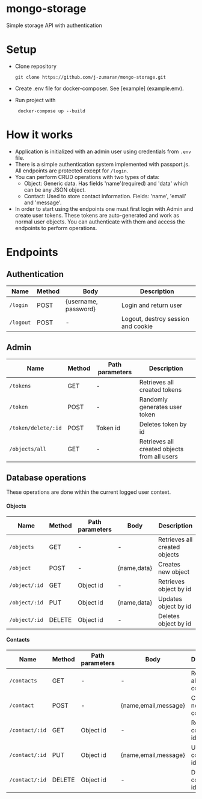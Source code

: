 # mongo-storage
Simple storage API with authentication

# Setup
- Clone repository 

	`git clone https://github.com/j-zumaran/mongo-storage.git`
- Create .env file for docker-composer. See [example] (example.env).
- Run project with 

	` docker-compose up --build`

# How it works
- Application is initialized with an admin user using credentials from `.env` file.
- There is a simple authentication system implemented with passport.js. All endpoints are protected except for `/login`.
- You can perform CRUD operations with two types of data: 
	- Object: Generic data. Has fields 'name'(required) and 'data' which can be any JSON object.
	- Contact: Used to store contact information. Fields: 'name', 'email' and 'message'.
- In order to start using the endpoints one must first login with Admin and create user tokens. These tokens are auto-generated and work as normal user objects. You can authenticate with them and access the endpoints to perform operations.

# Endpoints
## Authentication
| Name | Method  | Body | Description
|---|---|---|---|
|`/login`|  POST | {username, password} | Login and return user |
|`/logout`| POST | - | Logout, destroy session and cookie |

## Admin
| Name | Method  | Path parameters | Description
|---|---|---|---|
|`/tokens`|  GET | - | Retrieves all created tokens |
|`/token`| POST | - | Randomly generates user token |
|`/token/delete/:id`| POST | Token id | Deletes token by id |
|`/objects/all`|  GET | - | Retrieves all created objects from all users |

## Database operations
These operations are done within the current logged user context.

#### Objects

| Name | Method  | Path parameters | Body | Description
|---|---|---|---|---|
|`/objects`|  GET | - | - | Retrieves all created objects |
|`/object`| POST | - | {name,data} | Creates new object |
|`/object/:id`|  GET | Object id | - | Retrieves object by id |
|`/object/:id`| PUT | Object id | {name,data} | Updates object by id |
|`/object/:id`|  DELETE | Object id | - | Deletes object by id |

#### Contacts

| Name | Method  | Path parameters | Body | Description
|---|---|---|---|---|
|`/contacts`|  GET | - | - | Retrieves all created contacts |
|`/contact`| POST | - | {name,email,message} | Creates new contact |
|`/contact/:id`|  GET | Object id | - | Retrieves contact by id |
|`/contact/:id`| PUT | Object id | {name,email,message} | Updates contact by id |
|`/contact/:id`|  DELETE | Object id | - | Deletes contact by id |



